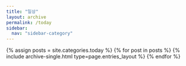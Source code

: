```yaml
---
title: "일상"
layout: archive
permalink: /today
sidebar:
  nav: "sidebar-category"
---
```


{% assign posts = site.categories.today %}
{% for post in posts %} {% include archive-single.html type=page.entries_layout %} {% endfor %}
